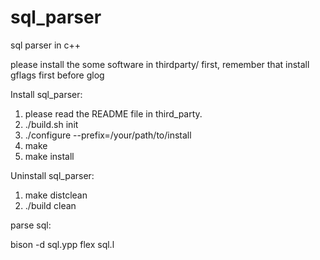 # sql_parser
sql parser in c++

please install the some software in thirdparty/ first,
remember that install gflags first before glog 

Install sql_parser:

1. please read the README file in third_party.
2. ./build.sh init
3. ./configure --prefix=/your/path/to/install 
4. make
5. make install

Uninstall sql_parser:

1. make distclean
2. ./build clean

parse sql:

bison -d sql.ypp
flex sql.l
